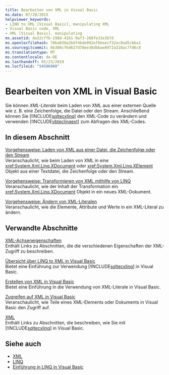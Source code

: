 ```yaml
---
title: Bearbeiten von XML in Visual Basic
ms.date: 07/20/2015
helpviewer_keywords:
- LINQ to XML [Visual Basic], manipulating XML
- Visual Basic code, XML
- XML [Visual Basic], manipulating
ms.assetid: da32cffb-198d-41b1-9af3-260fe32e3b7d
ms.openlocfilehash: 70ba038a2bdf4bde092ef6beecf32ac9ad5cbba1
ms.sourcegitcommit: 6b308cf6d627d78ee36dbbae8972a310ac7fd6c8
ms.translationtype: MT
ms.contentlocale: de-DE
ms.lasthandoff: 01/23/2019
ms.locfileid: "54506900"
---
```

# <a name="manipulating-xml-in-visual-basic"></a>Bearbeiten von XML in Visual Basic
Sie können *XML-Literale* beim Laden von XML aus einer externen Quelle wie z. B. eine Zeichenfolge, die Datei oder den Stream. Anschließend können Sie [!INCLUDE[sqltecxlinq](~/includes/sqltecxlinq-md.md)] den XML-Code zu verändern und verwenden [!INCLUDE[vbteclinqext](~/includes/vbteclinqext-md.md)] zum Abfragen des XML-Codes.  
  
## <a name="in-this-section"></a>In diesem Abschnitt  
 [Vorgehensweise: Laden von XML aus einer Datei, die Zeichenfolge oder den Stream](../../../../visual-basic/programming-guide/language-features/xml/how-to-load-xml-from-a-file-string-or-stream.md)  
 Veranschaulicht, wie beim Laden von XML in eine <xref:System.Xml.Linq.XDocument> oder <xref:System.Xml.Linq.XElement> Objekt aus einer Textdatei, die Zeichenfolge oder den Stream.  
  
 [Vorgehensweise: Transformieren von XML mithilfe von LINQ](../../../../visual-basic/programming-guide/language-features/xml/how-to-transform-xml-by-using-linq.md)  
 Veranschaulicht, wie der Inhalt der Transformation ein <xref:System.Xml.Linq.XDocument> Objekt in ein neues XML-Dokument.  
  
 [Vorgehensweise: Ändern von XML-Literalen](../../../../visual-basic/programming-guide/language-features/xml/how-to-modify-xml-literals.md)  
 Veranschaulicht, wie die Elemente, Attribute und Werte in ein XML-Literal zu ändern.  
  
## <a name="related-sections"></a>Verwandte Abschnitte  
 [XML-Achseneigenschaften](../../../../visual-basic/language-reference/xml-axis/index.md)  
 Enthält Links zu Abschnitten, die die verschiedenen Eigenschaften der XML-Zugriff zu beschreiben.  
  
 [Übersicht über LINQ to XML in Visual Basic](../../../../visual-basic/programming-guide/language-features/xml/overview-of-linq-to-xml.md)  
 Bietet eine Einführung zur Verwendung [!INCLUDE[sqltecxlinq](~/includes/sqltecxlinq-md.md)] in Visual Basic.  
  
 [Erstellen von XML in Visual Basic](../../../../visual-basic/programming-guide/language-features/xml/creating-xml.md)  
 Bietet eine Einführung in die Verwendung von XML-Literale in Visual Basic.  
  
 [Zugreifen auf XML in Visual Basic](../../../../visual-basic/programming-guide/language-features/xml/accessing-xml.md)  
 Veranschaulicht, wie Teile eines XML-Elements oder Dokuments in Visual Basic den Zugriff auf.  
  
 [XML](../../../../visual-basic/programming-guide/language-features/xml/index.md)  
 Enthält Links zu Abschnitten, die beschreiben, wie Sie mit [!INCLUDE[sqltecxlinq](~/includes/sqltecxlinq-md.md)] in Visual Basic.  
  
## <a name="see-also"></a>Siehe auch
- [XML](../../../../visual-basic/programming-guide/language-features/xml/index.md)
- [LINQ](../../../../visual-basic/programming-guide/language-features/linq/index.md)
- [Einführung in LINQ in Visual Basic](../../../../visual-basic/programming-guide/language-features/linq/introduction-to-linq.md)
